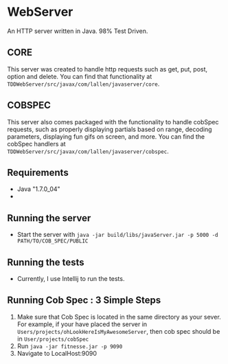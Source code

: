 # WebServer 
 
An HTTP server written in Java.  98% Test Driven.

## CORE
This server was created to handle http requests such as get, put, post, option and delete. 
You can find that functionality at `TDDWebServer/src/javax/com/lallen/javaserver/core`.   

## COBSPEC
This server also comes packaged with the functionality to handle cobSpec requests, such as properly displaying partials based on range, decoding parameters, displaying fun gifs on screen, and more.
You can find the cobSpec handlers at  `TDDWebServer/src/javax/com/lallen/javaserver/cobspec`.
 
## Requirements
  * Java "1.7.0_04"
  * [Cob Spec]: https://github.com/8thlight/cob_spec
 
## Running the server
  * Start the server with `java -jar build/libs/javaServer.jar -p 5000 -d PATH/TO/COB_SPEC/PUBLIC`

## Running the tests
 * Currently, I use Intellij to run the tests.

## Running Cob Spec : 3 Simple Steps
  1. Make sure that Cob Spec is located in the same directory as your sever.  For example, if your have placed the       server in `Users/projects/ohLookHereIsMyAwesomeServer`, then cob spec should be in `User/projects/cobSpec`
  2. Run `java -jar fitnesse.jar -p 9090`
  3. Navigate to LocalHost:9090
